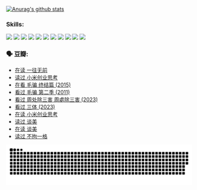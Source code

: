 
[![Anurag's github stats](https://github-readme-stats.vercel.app/api?username=w940853815)](https://github.com/anuraghazra/github-readme-stats)

### Skills:

<code><img height="32" src="https://cdn.jsdelivr.net/npm/simple-icons@v5/icons/python.svg"></code>
<code><img height="32" src="https://cdn.jsdelivr.net/npm/simple-icons@v5/icons/javascript.svg"></code>
<code><img height="32" src="https://cdn.jsdelivr.net/npm/simple-icons@v5/icons/django.svg"></code>
<code><img height="32" src="https://cdn.jsdelivr.net/npm/simple-icons@v5/icons/flask.svg"></code>
<code><img height="32" src="https://cdn.jsdelivr.net/npm/simple-icons@v5/icons/vuetify.svg"></code>
<code><img height="32" src="https://cdn.jsdelivr.net/npm/simple-icons@v5/icons/git.svg"></code>
<code><img height="32" src="https://cdn.jsdelivr.net/npm/simple-icons@v5/icons/docker.svg"></code>
<code><img height="32" src="https://cdn.jsdelivr.net/npm/simple-icons@v5/icons/postgresql.svg"></code>
<code><img height="32" src="https://cdn.jsdelivr.net/npm/simple-icons@v5/icons/elasticsearch.svg"></code>
<code><img height="32" src="https://cdn.jsdelivr.net/npm/simple-icons@v5/icons/macos.svg"></code>
<code><img height="32" src="https://cdn.jsdelivr.net/npm/simple-icons@v5/icons/linux.svg"></code>

### 🗣 豆瓣:

<!-- DOUBAN-ACTIVITIES:START -->
- [在读 一往无前](https://www.douban.com/people/136069238/status/4590507310/?_i=14443747)
- [读过 小米创业思考](https://www.douban.com/people/136069238/status/4590506983/?_i=14443747)
- [在看 毛骗 终结篇‎ (2015)](https://www.douban.com/people/136069238/status/4581971924/?_i=14443747)
- [看过 毛骗 第二季‎ (2011)](https://www.douban.com/people/136069238/status/4581971810/?_i=14443747)
- [看过 周处除三害 周處除三害‎ (2023)](https://www.douban.com/people/136069238/status/4575646701/?_i=14443747)
- [看过 三体‎ (2023)](https://www.douban.com/people/136069238/status/4574263039/?_i=14443747)
- [在读 小米创业思考](https://www.douban.com/people/136069238/status/4572047905/?_i=14443747)
- [读过 谈美](https://www.douban.com/people/136069238/status/4572047629/?_i=14443747)
- [在读 谈美](https://www.douban.com/people/136069238/status/4560861771/?_i=14443747)
- [读过 不拘一格](https://www.douban.com/people/136069238/status/4560861445/?_i=14443747)
<!-- DOUBAN-ACTIVITIES:END -->


![Snake animation](https://raw.githubusercontent.com/w940853815/w940853815/output/github-contribution-grid-snake.svg)

<!--
**w940853815/w940853815** is a ✨ _special_ ✨ repository because its `README.md` (this file) appears on your GitHub profile.

Here are some ideas to get you started:

- 🔭 I’m currently working on ...
- 🌱 I’m currently learning ...
- 👯 I’m looking to collaborate on ...
- 🤔 I’m looking for help with ...
- 💬 Ask me about ...
- 📫 How to reach me: ...
- 😄 Pronouns: ...
- ⚡ Fun fact: ...
-->
